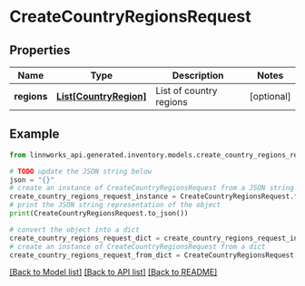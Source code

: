 # CreateCountryRegionsRequest


## Properties

Name | Type | Description | Notes
------------ | ------------- | ------------- | -------------
**regions** | [**List[CountryRegion]**](CountryRegion.md) | List of country regions | [optional] 

## Example

```python
from linnworks_api.generated.inventory.models.create_country_regions_request import CreateCountryRegionsRequest

# TODO update the JSON string below
json = "{}"
# create an instance of CreateCountryRegionsRequest from a JSON string
create_country_regions_request_instance = CreateCountryRegionsRequest.from_json(json)
# print the JSON string representation of the object
print(CreateCountryRegionsRequest.to_json())

# convert the object into a dict
create_country_regions_request_dict = create_country_regions_request_instance.to_dict()
# create an instance of CreateCountryRegionsRequest from a dict
create_country_regions_request_from_dict = CreateCountryRegionsRequest.from_dict(create_country_regions_request_dict)
```
[[Back to Model list]](../README.md#documentation-for-models) [[Back to API list]](../README.md#documentation-for-api-endpoints) [[Back to README]](../README.md)



